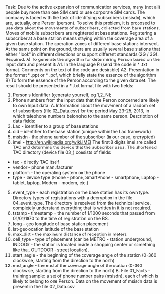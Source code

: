Task:
Due to the active expansion of communication services, many (not all) people buy more than one SIM card or use corporate SIM cards. The company is faced with the task of identifying subscribers (msisdn), which are, actually, one Person (person).
To solve this problem, it is proposed to use data about the movements of subscribers, collected from base stations. Moves of mobile subscribers are registered at base stations. Registering a subscriber at a base station means staying within the coverage area of a given base station. The operation zones of different base stations intersect. At the same point on the ground, there are usually several base stations that either "look" in different directions or support different standards (2G / 3G).
Required:
A) To generate the algorithm for determining Person based on the input data and present it:
A1. In the language R (send the code in * .txt format. Comments on the text of the code are desirable)
A2. Presentation in the format * .ppt or * .pdf, which briefly state the essence of the algorithm
B) To form the essence of the Person according to the given data set.
The result should be presented in a * .txt format file with two fields:
1. Person`s Identifier (generate yourself, eg 1,2..N);
2. Phone numbers from the input data that the Person concerned are likely to own
Input data:
A. Information about the movement of a random set of subscribers (file 02_Data.csv) for the period May 23-25, 2013, in which telephone numbers belonging to the same person.
Description of data fields:
1. Lac - identifier to a group of base stations
2. cid – identifier to the base station (unique within the Lac framework)
3. msisdn - the phone number of the subscriber (in our case, encrypted)
4. imei - http://en.wikipedia.org/wiki/IMEI
The first 8 digits imei are called TAC and determine the device that the subscriber uses. The shortened TAC directory (device file 03_) consists of fields:
- tac - directly TAC itself
- vendor - phone manufacturer
- platform - the operating system on the phone
- type - device type (Phone - phone, SmartPhone - smartphone, Laptop - tablet, laptop, Modem - modem, etc.)
5. event_type - each registration on the base station has its own type. Directory types of registrations with a decryption in the file 04_event_type. The directory is received from the technical service, completely understand everything that is written in it is not required.
6. tstamp - timestamp = the number of 1/1000 seconds that passed from 01/01/1970 to the time of registration on the BS.
7. long - geo longitude of base station placement
8. lat-geolocation latitude of the base station
9. max_dist - the maximum distance of reception in meters
10. cell_type - type of placement (can be METRO - station underground, INDOOR - the station is located inside a shopping center or something like that, OUTDOOR - street location).
11. start_angle - the beginning of the coverage angle of the station (0-360 clockwise, starting from the direction to the north)
12. end_angle - the end of the coverage angle of the station (0-360 clockwise, starting from the direction to the north)
B. File 01_Facts - training sample: a set of phone number pairs (msisdn), each of which is likely to belong to one Person. Data on the movement of msisdn data is present in the file 02_Data.csv

